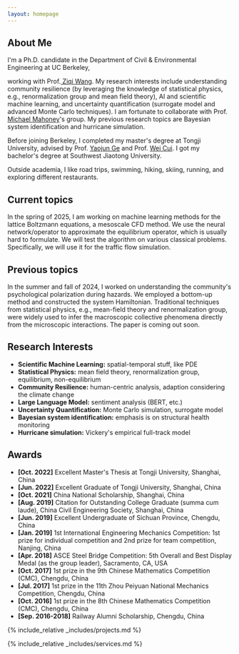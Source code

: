 ```yaml
---
layout: homepage
---
```


## About Me

<!-- I'm a <a href="https://med.nyu.edu/departments-institutes/population-health/divisions-sections-centers/biostatistics/" target="_blank"> Statistics</a> Ph.D. candidate at <a href="https://www.nyu.edu/" target="_blank"> New York University</a>, -->
I'm a Ph.D. candidate in the Department of Civil & Environmental Engineering at UC Berkeley,
<!-- 's <a href="https://med.nyu.edu/" target="_blank"> Grossman School of Medicine</a> -->
<!-- , specifically within the <a href="https://med.nyu.edu/research/sackler-institute-graduate-biomedical-sciences/" target="_blank"> Vilcek institute of Biomedical Sciences</a> and the Department of <a href="https://med.nyu.edu/departments-institutes/population-health/" target="_blank"> Population Health</a>. Under the mentorship of Prof.  -->
working with Prof.<a href="https://ce.berkeley.edu/people/faculty/ziqiwang" target="_blank"> Ziqi Wang</a>. My research interests include understanding community resilience (by leveraging the knowledge of statistical physics, e.g., renormalization group and mean field theory), AI and scientific machine learning, and uncertainty quantification (surrogate model and advanced Monte Carlo techniques). I am fortunate to collaborate with Prof.<a href="https://www.stat.berkeley.edu/~mmahoney/" target="_blank"> Michael Mahoney</a>'s group. My previous research topics are Bayesian system identification and hurricane simulation.

Before joining Berkeley, I completed my master's degree at Tongji University, advised by Prof. <a href= "https://bridge.tongji.edu.cn/60/0e/c14928a155662/page.htm" target = "_blank"> Yaojun Ge</a> and Prof. <a href= "https://bridge.tongji.edu.cn/a0/4c/c14930a303180/page.htm" target = "_blank"> Wei Cui</a>. I got my bachelor's degree at Southwest Jiaotong University.
<!-- and my bachelor's degree in International Finance from <a href="https://www.cueb.edu.cn" target = "_blank"> Capital University of Economics and Business</a>.  -->

<!-- 
I am an alumnus of the <a href="https://opencasestudies.github.io/" target="_blank"> Open Case Study Project</a> at <a href="https://www.jhsph.edu/" target="_blank"> the Bloomberg School of Public Health </a> of <a href="https://www.jhu.edu/" target="_blank"> the Johns Hopkins University</a>. -->

Outside academia, I like road trips, swimming, hiking, skiing, running, and exploring different restaurants.

## Current topics
In the spring of 2025, I am working on machine learning methods for the lattice Boltzmann equations, a mesoscale CFD method. We use the neural network/operator to approximate the equilibrium operator, which is usually hard to formulate. We will test the algorithm on various classical problems. Specifically, we will use it for the traffic flow simulation.


## Previous topics
In the summer and fall of 2024, I worked on understanding the community's psychological polarization during hazards. We employed a bottom-up method and constructed the system Hamiltonian. Traditional techniques from statistical physics, e.g., mean-field theory and renormalization group, were widely used to infer the macroscopic collective phenomena directly from the microscopic interactions. The paper is coming out soon.

## Research Interests
- **Scientific Machine Learning:** spatial-temporal stuff, like PDE
- **Statistical Physics:** mean field theory, renormalization group, equilibrium, non-equilibrium
- **Community Resilience:** human-centric analysis, adaption considering the climate change
- **Large Language Model:** sentiment analysis (BERT, etc.)
- **Uncertainty Quantification:** Monte Carlo simulation, surrogate model
- **Bayesian system identification:** emphasis is on structural health monitoring
- **Hurricane simulation:** Vickery's empirical full-track model

## Awards
- **[Oct. 2022]** Excellent Master's Thesis at Tongji University, Shanghai, China
- **[Jun. 2022]** Excellent Graduate of Tongji University, Shanghai, China
- **[Oct. 2021]** China National Scholarship, Shanghai, China
- **[Aug. 2019]** Citation for Outstanding College Graduate (summa cum laude), China Civil Engineering Society, Shanghai, China
- **[Jun. 2019]** Excellent Undergraduate of Sichuan Province, Chengdu, China
- **[Jan. 2019]** 1st International Engineering Mechanics Competition: 1st prize for individual competition and 2nd prize for team competition, Nanjing, China
- **[Apr. 2018]** ASCE Steel Bridge Competition: 5th Overall and Best Display Medal (as the group leader), Sacramento, CA, USA
- **[Oct. 2017]** 1st prize in the 9th Chinese Mathematics Competition (CMC), Chengdu, China
- **[Jul. 2017]** 1st prize in the 11th Zhou Peiyuan National Mechanics Competition, Chengdu, China
- **[Oct. 2016]** 1st prize in the 8th Chinese Mathematics Competition (CMC), Chengdu, China
- **[Sep. 2016-2018]** Railway Alumni Scholarship, Chengdu, China



<!-- {% include_relative _includes/publications.md %} -->

{% include_relative _includes/projects.md %}







{% include_relative _includes/services.md %}






